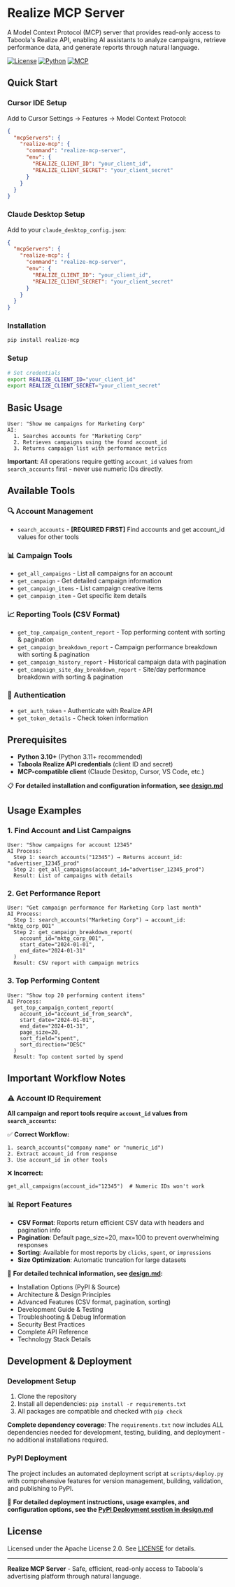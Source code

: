# Realize MCP Server

A Model Context Protocol (MCP) server that provides read-only access to Taboola's Realize API, enabling AI assistants to analyze campaigns, retrieve performance data, and generate reports through natural language.

[![License](https://img.shields.io/badge/License-Apache%202.0-blue.svg)](https://opensource.org/licenses/Apache-2.0)
[![Python](https://img.shields.io/badge/Python-3.10+-green.svg)](https://python.org)
[![MCP](https://img.shields.io/badge/MCP-Compatible-orange.svg)](https://modelcontextprotocol.io/)

## Quick Start

### Cursor IDE Setup

Add to Cursor Settings → Features → Model Context Protocol:

```json
{
  "mcpServers": {
    "realize-mcp": {
      "command": "realize-mcp-server",
      "env": {
        "REALIZE_CLIENT_ID": "your_client_id",
        "REALIZE_CLIENT_SECRET": "your_client_secret"
      }
    }
  }
}
```

### Claude Desktop Setup

Add to your `claude_desktop_config.json`:

```json
{
  "mcpServers": {
    "realize-mcp": {
      "command": "realize-mcp-server",
      "env": {
        "REALIZE_CLIENT_ID": "your_client_id",
        "REALIZE_CLIENT_SECRET": "your_client_secret"
      }
    }
  }
}
```

### Installation

```bash
pip install realize-mcp
```

### Setup

```bash
# Set credentials
export REALIZE_CLIENT_ID="your_client_id"
export REALIZE_CLIENT_SECRET="your_client_secret"
```

## Basic Usage

```
User: "Show me campaigns for Marketing Corp"
AI: 
  1. Searches accounts for "Marketing Corp" 
  2. Retrieves campaigns using the found account_id
  3. Returns campaign list with performance metrics
```

**Important**: All operations require getting `account_id` values from `search_accounts` first - never use numeric IDs directly.

## Available Tools

### 🔍 Account Management
- `search_accounts` - **[REQUIRED FIRST]** Find accounts and get account_id values for other tools

### 📊 Campaign Tools  
- `get_all_campaigns` - List all campaigns for an account
- `get_campaign` - Get detailed campaign information
- `get_campaign_items` - List campaign creative items
- `get_campaign_item` - Get specific item details

### 📈 Reporting Tools (CSV Format)
- `get_top_campaign_content_report` - Top performing content with sorting & pagination
- `get_campaign_breakdown_report` - Campaign performance breakdown with sorting & pagination  
- `get_campaign_history_report` - Historical campaign data with pagination
- `get_campaign_site_day_breakdown_report` - Site/day performance breakdown with sorting & pagination

### 🔐 Authentication
- `get_auth_token` - Authenticate with Realize API
- `get_token_details` - Check token information

## Prerequisites

- **Python 3.10+** (Python 3.11+ recommended)
- **Taboola Realize API credentials** (client ID and secret)
- **MCP-compatible client** (Claude Desktop, Cursor, VS Code, etc.)

📋 **For detailed installation and configuration information, see [design.md](design.md)**

## Usage Examples

### 1. Find Account and List Campaigns
```
User: "Show campaigns for account 12345"
AI Process:
  Step 1: search_accounts("12345") → Returns account_id: "advertiser_12345_prod"
  Step 2: get_all_campaigns(account_id="advertiser_12345_prod")
  Result: List of campaigns with details
```

### 2. Get Performance Report
```
User: "Get campaign performance for Marketing Corp last month"
AI Process:
  Step 1: search_accounts("Marketing Corp") → account_id: "mktg_corp_001"  
  Step 2: get_campaign_breakdown_report(
    account_id="mktg_corp_001",
    start_date="2024-01-01", 
    end_date="2024-01-31"
  )
  Result: CSV report with campaign metrics
```

### 3. Top Performing Content
```
User: "Show top 20 performing content items"
AI Process:
  get_top_campaign_content_report(
    account_id="account_id_from_search",
    start_date="2024-01-01",
    end_date="2024-01-31", 
    page_size=20,
    sort_field="spent",
    sort_direction="DESC"
  )
  Result: Top content sorted by spend
```

## Important Workflow Notes

### ⚠️ Account ID Requirement

**All campaign and report tools require `account_id` values from `search_accounts`:**

✅ **Correct Workflow:**
```
1. search_accounts("company name" or "numeric_id") 
2. Extract account_id from response
3. Use account_id in other tools
```

❌ **Incorrect:**
```
get_all_campaigns(account_id="12345")  # Numeric IDs won't work
```

### 📊 Report Features

- **CSV Format**: Reports return efficient CSV data with headers and pagination info
- **Pagination**: Default page_size=20, max=100 to prevent overwhelming responses  
- **Sorting**: Available for most reports by `clicks`, `spent`, or `impressions`
- **Size Optimization**: Automatic truncation for large datasets

📖 **For detailed technical information, see [design.md](design.md):**
- Installation Options (PyPI & Source)
- Architecture & Design Principles
- Advanced Features (CSV format, pagination, sorting)
- Development Guide & Testing
- Troubleshooting & Debug Information
- Security Best Practices
- Complete API Reference
- Technology Stack Details

## Development & Deployment

### Development Setup

1. Clone the repository
2. Install all dependencies: `pip install -r requirements.txt`
3. All packages are compatible and checked with `pip check`

**Complete dependency coverage**: The `requirements.txt` now includes ALL dependencies needed for development, testing, building, and deployment - no additional installations required.

### PyPI Deployment

The project includes an automated deployment script at `scripts/deploy.py` with comprehensive features for version management, building, validation, and publishing to PyPI.

📖 **For detailed deployment instructions, usage examples, and configuration options, see the [PyPI Deployment section in design.md](design.md#pypi-deployment)**

## License

Licensed under the Apache License 2.0. See [LICENSE](LICENSE) for details.

---

**Realize MCP Server** - Safe, efficient, read-only access to Taboola's advertising platform through natural language. 
